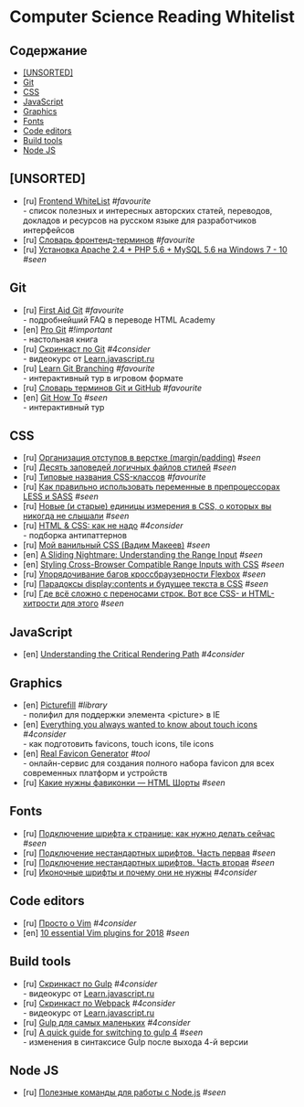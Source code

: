 # Computer Science Reading Whitelist

## Содержание

* [[UNSORTED]](#unsorted)
* [Git](#git)
* [CSS](#css)
* [JavaScript](#javascript)
* [Graphics](#graphics)
* [Fonts](#fonts)
* [Code editors](code-editors)
* [Build tools](#build-tools)
* [Node JS](#node-js)

## [UNSORTED]

* [ru] [Frontend WhiteList](https://github.com/melnik909/frontend-whitelist) _#favourite_  
\- список полезных и интересных авторских статей, переводов, докладов и ресурсов на русском языке для разработчиков интерфейсов
* [ru] [Словарь фронтенд-терминов](https://github.com/web-standards-ru/dictionary/blob/master/dictionary.md) _#favourite_
* [ru] [Установка Apache 2.4 + PHP 5.6 + MySQL 5.6 на Windows 7 ­- 10](https://blog.denisbondar.com/post/apache24php56win7) _#seen_

## Git

* [ru] [First Aid Git](http://firstaidgit.ru/) _#favourite_  
\- подробнейший FAQ в переводе HTML Academy
* [en] [Pro Git](https://git-scm.com/book/en/v2) _#!important_  
\- настольная книга
* [ru] [Скринкаст по Git](https://www.youtube.com/playlist?list=PLDyvV36pndZHkDRik6kKF6gSb0N0W995h) _#4consider_  
\- видеокурс от [Learn.javascript.ru](https://learn.javascript.ru/)
* [ru] [Learn Git Branching](https://learngitbranching.js.org/) _#favourite_  
\- интерактивный тур в игровом формате
* [ru] [Словарь терминов Git и GitHub](https://github.com/web-standards-ru/dictionary/blob/master/git.md) _#favourite_  
* [en] [Git How To](https://githowto.com/) _#seen_  
\- интерактивный тур

## CSS

* [ru] [Организация отступов в верстке (margin/padding)](https://habr.com/ru/post/340420/) _#seen_
* [ru] [Десять заповедей логичных файлов стилей](https://css-live.ru/articles/desyat-zapovedej-logichnyx-fajlov-stilej.html) _#seen_
* [ru] [Типовые названия CSS-классов](https://github.com/yialo/css-common-classnames) _#favourite_
* [ru] [Как правильно использовать переменные в препроцессорах LESS и SASS](https://habr.com/ru/post/332382/) _#seen_
* [ru] [Новые (и старые) единицы измерения в CSS, о которых вы никогда не слышали](https://ru.hexlet.io/blog/posts/new-and-old-css-units) _#seen_
* [ru] [HTML & CSS: как не надо](https://yoksel.github.io/bad-practices/) _#4consider_  
\- подборка антипаттернов
* [ru] [Мой ванильный CSS (Вадим Макеев)](https://www.youtube.com/watch?v=CaDnbOjXjRg) _#seen_
* [en] [A Sliding Nightmare: Understanding the Range Input](https://css-tricks.com/sliding-nightmare-understanding-range-input/) _#seen_
* [en] [Styling Cross-Browser Compatible Range Inputs with CSS](https://css-tricks.com/styling-cross-browser-compatible-range-inputs-css/) _#seen_
* [ru] [Упорядочивание багов кроссбраузерности Flexbox](https://css-live.ru/articles/uporyadochivanie-bagov-krossbrauzernosti-flexbox.html) _#seen_
* [ru] [Парадоксы display:contents и будущее текста в CSS](https://css-live.ru/css/paradoksy-displaycontents-i-budushhee-teksta-v-css.html) _#seen_
* [ru] [Где всё сложно с переносами строк. Вот все CSS- и HTML-хитрости для этого](https://css-live.ru/articles/gde-vsyo-slozhno-s-perenosami-strok-vot-vse-css-i-html-xitrosti-dlya-etogo.html) _#seen_

## JavaScript

* [en] [Understanding the Critical Rendering Path](https://bitsofco.de/understanding-the-critical-rendering-path/) _#4consider_

## Graphics

* [en] [Picturefill](https://scottjehl.github.io/picturefill/) _#library_  
\- полифил для поддержки элемента \<picture\> в IE
* [en] [Everything you always wanted to know about touch icons](https://mathiasbynens.be/notes/touch-icons) _#4consider_  
\- как подготовить favicons, touch icons, tile icons
* [en] [Real Favicon Generator](https://realfavicongenerator.net/) _#tool_  
\- онлайн-сервис для создания полного набора favicon для всех современных платформ и устройств
* [ru] [Какие нужны фавиконки — HTML Шорты](https://www.youtube.com/watch?v=iG9WF8VpogY) _#seen_

## Fonts

* [ru] [Подключение шрифта к странице: как нужно делать сейчас](https://nicothin.pro/page/web-fonts) _#seen_
* [ru] [Подключение нестандартных шрифтов. Часть первая](https://fontstorage.com/blog/about-font-face-part-one/) _#seen_
* [ru] [Подключение нестандартных шрифтов. Часть вторая](https://fontstorage.com/blog/about-font-face-part-two/) _#seen_
* [ru] [Иконочные шрифты и почему они не нужны](https://nicothin.pro/page/icon-fonts-2017) _#4consider_

## Code editors

* [ru] [Просто о Vim](http://rus-linux.net/MyLDP/BOOKS/Vim/prosto-o-vim-01.html) _#4consider_
* [en] [10 essential Vim plugins for 2018](https://medium.com/@huntie/10-essential-vim-plugins-for-2018-39957190b7a9) _#seen_

## Build tools

* [ru] [Скринкаст по Gulp](https://www.youtube.com/playlist?list=PLDyvV36pndZFLTE13V4qNWTZbeipNhCgQ) _#4consider_  
\- видеокурс от [Learn.javascript.ru](https://learn.javascript.ru/)
* [ru] [Скринкаст по Webpack](https://www.youtube.com/playlist?list=PLDyvV36pndZHfBThhg4Z0822EEG9VGenn) _#4consider_  
\- видеокурс от [Learn.javascript.ru](https://learn.javascript.ru/)
* [ru] [Gulp для самых маленьких](https://webdesign-master.ru/blog/tools/2016-03-09-gulp-beginners.html) _#4consider_
* [ru] [A quick guide for switching to gulp 4](https://codeburst.io/switching-to-gulp-4-0-271ae63530c0) _#seen_  
\- изменения в синтаксисе Gulp после выхода 4-й версии

## Node JS

* [ru] [Полезные команды для работы с Node.js](https://htmlacademy.ru/blog/useful/nodejs/useful-commands-for-working-with-nodejs) _#seen_
